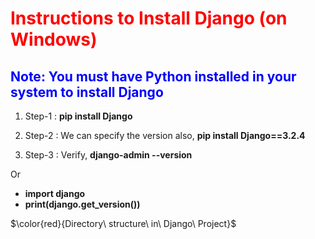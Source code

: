 # <font color="red">Instructions to Install Django (on Windows)</font>

## <font color="blue">Note: You must have Python installed in your system to install Django</font>

1. Step-1 : **pip install Django**

2. Step-2 : We can specify the version also, **pip install Django==3.2.4**

3. Step-3 : Verify, **django-admin --version**

Or

- **import django**
- **print(django.get_version())**



$\color{red}{Directory\ structure\ in\ Django\ Project}$
